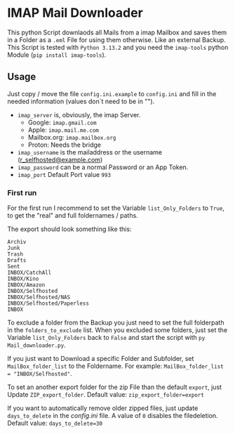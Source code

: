 # IMAP Mail Downloader

This python Script downlaods all Mails from a imap Mailbox and saves them in a Folder as a `.eml` File for using them otherwise. Like an external Backup.<br>
This Script is tested with `Python 3.13.2` and you need the `imap-tools` python Module (`pip install imap-tools`).

## Usage

Just copy / move the file `config.ini.example` to `config.ini` and fill in the needed information (values don`t need to be in "").

- `imap_server` is, obviously, the imap Server.
  - Google: `imap.gmail.com`
  - Apple: `imap.mail.me.com`
  - Mailbox.org: `imap.mailbox.org`
  - Proton: Needs the bridge
- `imap_username` is the mailaddress or the username (r_selfhosted@example.com)
- `imap_password` can be a normal Password or an App Token.
- `imap_port` Default Port value `993`

### First run

For the first run I recommend to set the Variable `list_Only_Folders` to `True`, to get the "real" and full foldernames / paths.

The export should look something like this:

```plaintext
Archiv
Junk
Trash
Drafts
Sent
INBOX/CatchAll
INBOX/Kino
INBOX/Amazon
INBOX/Selfhosted
INBOX/Selfhosted/NAS
INBOX/Selfhosted/Paperless
INBOX
```

To exclude a folder from the Backup you just need to set the full folderpath in the `folders_to_exclude` list. When you excluded some folders, just set the Variable `list_Only_Folders` back to `False` and start the script with `py Mail_downloader.py`.

If you just want to Download a specific Folder and Subfolder, set `MailBox_folder_list` to the Foldername. For example: `MailBox_folder_list = "INBOX/Selfhosted"`.

To set an another export folder for the zip File than the default `export`, just Update `ZIP_export_folder`. Default value: `zip_export_folder=export`

If you want to automatically remove older zipped files, just update `days_to_delete` in the _config.ini_ file. A value of `0` disables the filedeletion. Default value: `days_to_delete=30`
